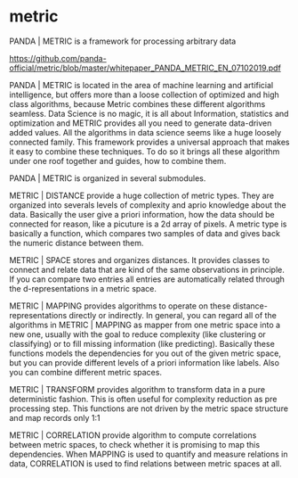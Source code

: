 # metric

PANDA | METRIC is a framework for processing arbitrary data 
 
https://github.com/panda-official/metric/blob/master/whitepaper_PANDA_METRIC_EN_07102019.pdf
 
 
PANDA | METRIC is located in the area of machine learning and artificial intelligence, but offers more than a loose collection of optimized and high class algorithms, because Metric combines these different algorithms seamless. 
Data Science is no magic, it is all about Information, statistics and optimization and METRIC provides all you need to generate data-driven added values. All the algorithms in data science seems like a huge loosely connected family. This framework provides a universal approach that makes it easy to combine these techniques. To do so it brings all these algorithm under one roof together and guides, how to combine them.  

PANDA | METRIC is organized in several submodules. 
 
METRIC | DISTANCE provide a huge collection of metric types. They are organized into severals levels of complexity and aprio knowledge about the data. Basically the user give a priori information, how the data should be connected for reason, like a picuture is a 2d array of pixels. A metric type is basically a function, which compares two samples of data and gives back the numeric distance between them.  
 
METRIC | SPACE stores and organizes distances. It provides classes to connect and relate data that are kind of the same observations in principle.  If you can compare two entries all entries are automatically related through the d-representations in a metric space. 
 
METRIC | MAPPING provides algorithms to operate on these distance-representations directly or indirectly. In general, you can regard all of the algorithms in METRIC | MAPPING as mapper from one metric space into a new one, usually with the goal to reduce complexity (like clustering or classifying) or to fill missing information (like predicting). Basically these functions models the dependencies for you out of the given metric space, but you can provide different levels of a priori information like labels. Also you can combine different metric spaces. 
 
METRIC | TRANSFORM provides algorithm to transform data in a pure deterministic fashion. This is often useful for complexity reduction as pre processing step. This functions are not driven by the metric space structure and map records only 1:1
 
METRIC | CORRELATION provide algorithm to compute correlations between metric spaces, to check whether it is promising to map this dependencies. When MAPPING is used to quantify and measure relations in data, CORRELATION is used to find relations between metric spaces at all. 
